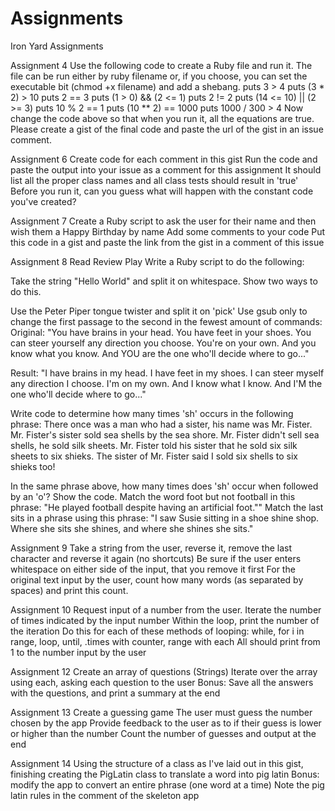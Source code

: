 # Assignments
Iron Yard Assignments


Assignment 4
Use the following code to create a Ruby file and run it. The file can be run either by ruby filename or, if you choose, you can set the executable bit (chmod +x filename) and add a shebang.
puts 3 > 4 puts (3 * 2) > 10 puts 2 == 3 puts (1 > 0) && (2 <= 1) puts 2 != 2 puts (14 <= 10) || (2 >= 3) puts 10 % 2 == 1 puts (10 ** 2) == 1000 puts 1000 / 300 > 4
Now change the code above so that when you run it, all the equations are true.
Please create a gist of the final code and paste the url of the gist in an issue comment.

Assignment 6
Create code for each comment in this gist
Run the code and paste the output into your issue as a comment for this assignment
It should list all the proper class names and all class tests should result in 'true'
Before you run it, can you guess what will happen with the constant code you've created?


Assignment 7
Create a Ruby script to ask the user for their name and then wish them a Happy Birthday by name
Add some comments to your code
Put this code in a gist and paste the link from the gist in a comment of this issue

Assignment 8
Read
Review
Play
Write a Ruby script to do the following:

Take the string "Hello World" and split it on whitespace. Show two ways to do this.

Use the Peter Piper tongue twister and split it on 'pick'
Use gsub only to change the first passage to the second in the fewest amount of commands:
Original: "You have brains in your head. You have feet in your shoes. You can steer yourself any direction you choose. You're on your own. And you know what you know. And YOU are the one who'll decide where to go..."

Result: "I have brains in my head. I have feet in my shoes. I can steer myself any direction I choose. I'm on my own. And I know what I know. And I'M the one who'll decide where to go..."

Write code to determine how many times 'sh' occurs in the following phrase:
There once was a man who had a sister, his name was Mr. Fister. Mr. Fister's sister sold sea shells by the sea shore. Mr. Fister didn't sell sea shells, he sold silk sheets. Mr. Fister told his sister that he sold six silk sheets to six shieks. The sister of Mr. Fister said I sold six shells to six shieks too!

In the same phrase above, how many times does 'sh' occur when followed by an 'o'? Show the code.
Match the word foot but not football in this phrase: "He played football despite having an artificial foot.""
Match the last sits in a phrase using this phrase: "I saw Susie sitting in a shoe shine shop. Where she sits she shines, and where she shines she sits."

Assignment 9
Take a string from the user, reverse it, remove the last character and reverse it again (no shortcuts)
Be sure if the user enters whitespace on either side of the input, that you remove it first
For the original text input by the user, count how many words (as separated by spaces) and print this count.

Assignment 10
Request input of a number from the user.
Iterate the number of times indicated by the input number
Within the loop, print the number of the iteration
Do this for each of these methods of looping: while, for i in range, loop, until, .times with counter, range with each
All should print from 1 to the number input by the user


Assignment 12
Create an array of questions (Strings)
Iterate over the array using each, asking each question to the user
Bonus: Save all the answers with the questions, and print a summary at the end

Assignment 13
Create a guessing game
The user must guess the number chosen by the app
Provide feedback to the user as to if their guess is lower or higher than the number
Count the number of guesses and output at the end

Assignment 14
Using the structure of a class as I've laid out in this gist, finishing creating the PigLatin class to translate a word into pig latin
Bonus: modify the app to convert an entire phrase (one word at a time)
Note the pig latin rules in the comment of the skeleton app
